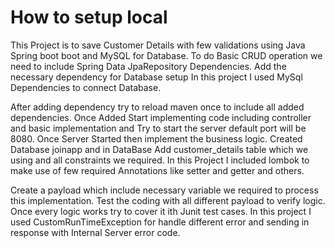 # How to setup local
This Project is to save Customer Details with few validations using Java Spring boot boot and MySQL for Database.
To do Basic CRUD operation we need to include Spring Data JpaRepository Dependencies.
Add the necessary dependency for Database setup In this project I used MySql Dependencies to connect Database.

After adding dependency try to reload maven once to include all added dependencies.
Once Added Start implementing code including controller and basic implementation and Try to start the server default port will be 8080.
Once Server Started then implement the business logic.
Created Database joinapp and in DataBase Add customer_details table which we using and all constraints we required. 
In this Project I included lombok to make use of few required Annotations like setter and getter and others.

Create a payload which include necessary variable we required to process this implementation.
Test the coding with all different payload to verify logic.
Once every logic works try to cover it ith Junit test cases.
In this project I used CustomRunTimeException for handle different error and sending in response with Internal Server error code.
